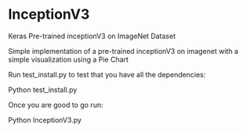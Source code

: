# InceptionV3
Keras Pre-trained inceptionV3 on ImageNet Dataset

Simple implementation of a pre-trained inceptionV3 on imagenet with a simple visualization using a Pie Chart

Run test_install.py to test that you have all the dependencies:
  
  Python test_install.py
  
Once you are good to go run:
  
  Python InceptionV3.py
  
